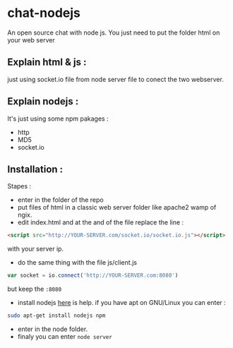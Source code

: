 chat-nodejs
===========

An open source chat with node js. You just need to put the folder html on your web server

Explain html & js :
-------------------
just using socket.io file from node server file to conect the two webserver.

Explain nodejs :
----------------

It's just using some npm pakages :
 * http
 * MD5
 * socket.io


Installation :
--------------

Stapes : 
 * enter in the folder of the repo
 * put files of html in a classic web server folder like apache2 wamp of ngix.
 * edit index.html and at the and of the file replace the line : 
```html
<script src="http://YOUR-SERVER.com/socket.io/socket.io.js"></script>
```
with your server ip.
 * do the same thing with the file js/client.js 
```js
var socket = io.connect('http://YOUR-SERVER.com:8080')
```
  but keep the `:8080`
 * install nodejs [here](https://nodejs.org/en/download/) is help. if you have apt on GNU/Linux you can enter : 
```bash
sudo apt-get install nodejs npm
```
 * enter in the node folder. 
 * finaly you can enter `node server`